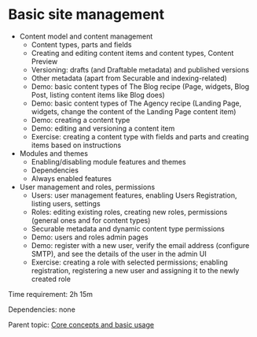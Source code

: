 # Basic site management

- Content model and content management
  - Content types, parts and fields
  - Creating and editing content items and content types, Content Preview
  - Versioning: drafts (and Draftable metadata) and published versions
  - Other metadata (apart from Securable and indexing-related)
  - Demo: basic content types of The Blog recipe (Page, widgets, Blog Post, listing content items like Blog does)
  - Demo: basic content types of The Agency recipe (Landing Page, widgets, change the content of the Landing Page content item)
  - Demo: creating a content type
  - Demo: editing and versioning a content item
  - Exercise: creating a content type with fields and parts and creating items based on instructions
- Modules and themes
  - Enabling/disabling module features and themes
  - Dependencies
  - Always enabled features
- User management and roles, permissions
  - Users: user management features, enabling Users Registration, listing users, settings
  - Roles: editing existing roles, creating new roles, permissions (general ones and for content types)
  - Securable metadata and dynamic content type permissions
  - Demo: users and roles admin pages
  - Demo: register with a new user, verify the email address (configure SMTP), and see the details of the user in the admin UI
  - Exercise: creating a role with selected permissions; enabling registration, registering a new user and assigning it to the newly created role

Time requirement: 2h 15m

Dependencies: none

Parent topic: [Core concepts and basic usage](./)
